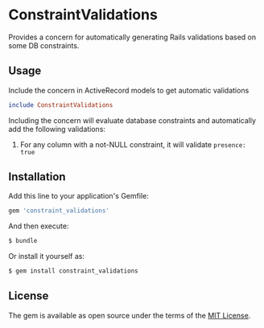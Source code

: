 # ConstraintValidations
Provides a concern for automatically generating Rails validations based on some DB constraints.

## Usage
Include the concern in ActiveRecord models to get automatic validations
```ruby
include ConstraintValidations
```

Including the concern will evaluate database constraints and automatically add the following
validations:
1. For any column with a not-NULL constraint, it will validate `presence: true`

## Installation
Add this line to your application's Gemfile:

```ruby
gem 'constraint_validations'
```

And then execute:
```bash
$ bundle
```

Or install it yourself as:
```bash
$ gem install constraint_validations
```

## License
The gem is available as open source under the terms of the [MIT License](https://opensource.org/licenses/MIT).
